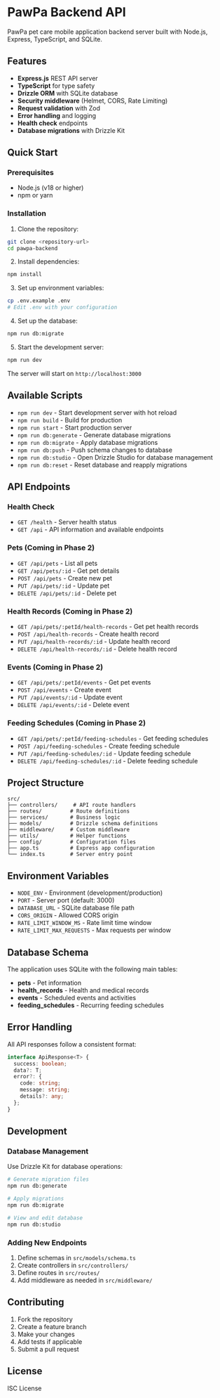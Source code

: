 # PawPa Backend API

PawPa pet care mobile application backend server built with Node.js, Express, TypeScript, and SQLite.

## Features

- **Express.js** REST API server
- **TypeScript** for type safety
- **Drizzle ORM** with SQLite database
- **Security middleware** (Helmet, CORS, Rate Limiting)
- **Request validation** with Zod
- **Error handling** and logging
- **Health check** endpoints
- **Database migrations** with Drizzle Kit

## Quick Start

### Prerequisites

- Node.js (v18 or higher)
- npm or yarn

### Installation

1. Clone the repository:
```bash
git clone <repository-url>
cd pawpa-backend
```

2. Install dependencies:
```bash
npm install
```

3. Set up environment variables:
```bash
cp .env.example .env
# Edit .env with your configuration
```

4. Set up the database:
```bash
npm run db:migrate
```

5. Start the development server:
```bash
npm run dev
```

The server will start on `http://localhost:3000`

## Available Scripts

- `npm run dev` - Start development server with hot reload
- `npm run build` - Build for production
- `npm run start` - Start production server
- `npm run db:generate` - Generate database migrations
- `npm run db:migrate` - Apply database migrations
- `npm run db:push` - Push schema changes to database
- `npm run db:studio` - Open Drizzle Studio for database management
- `npm run db:reset` - Reset database and reapply migrations

## API Endpoints

### Health Check
- `GET /health` - Server health status
- `GET /api` - API information and available endpoints

### Pets (Coming in Phase 2)
- `GET /api/pets` - List all pets
- `GET /api/pets/:id` - Get pet details
- `POST /api/pets` - Create new pet
- `PUT /api/pets/:id` - Update pet
- `DELETE /api/pets/:id` - Delete pet

### Health Records (Coming in Phase 2)
- `GET /api/pets/:petId/health-records` - Get pet health records
- `POST /api/health-records` - Create health record
- `PUT /api/health-records/:id` - Update health record
- `DELETE /api/health-records/:id` - Delete health record

### Events (Coming in Phase 2)
- `GET /api/pets/:petId/events` - Get pet events
- `POST /api/events` - Create event
- `PUT /api/events/:id` - Update event
- `DELETE /api/events/:id` - Delete event

### Feeding Schedules (Coming in Phase 2)
- `GET /api/pets/:petId/feeding-schedules` - Get feeding schedules
- `POST /api/feeding-schedules` - Create feeding schedule
- `PUT /api/feeding-schedules/:id` - Update feeding schedule
- `DELETE /api/feeding-schedules/:id` - Delete feeding schedule

## Project Structure

```
src/
├── controllers/     # API route handlers
├── routes/         # Route definitions
├── services/       # Business logic
├── models/         # Drizzle schema definitions
├── middleware/     # Custom middleware
├── utils/          # Helper functions
├── config/         # Configuration files
├── app.ts          # Express app configuration
└── index.ts        # Server entry point
```

## Environment Variables

- `NODE_ENV` - Environment (development/production)
- `PORT` - Server port (default: 3000)
- `DATABASE_URL` - SQLite database file path
- `CORS_ORIGIN` - Allowed CORS origin
- `RATE_LIMIT_WINDOW_MS` - Rate limit time window
- `RATE_LIMIT_MAX_REQUESTS` - Max requests per window

## Database Schema

The application uses SQLite with the following main tables:

- **pets** - Pet information
- **health_records** - Health and medical records
- **events** - Scheduled events and activities
- **feeding_schedules** - Recurring feeding schedules

## Error Handling

All API responses follow a consistent format:

```typescript
interface ApiResponse<T> {
  success: boolean;
  data?: T;
  error?: {
    code: string;
    message: string;
    details?: any;
  };
}
```

## Development

### Database Management

Use Drizzle Kit for database operations:

```bash
# Generate migration files
npm run db:generate

# Apply migrations
npm run db:migrate

# View and edit database
npm run db:studio
```

### Adding New Endpoints

1. Define schemas in `src/models/schema.ts`
2. Create controllers in `src/controllers/`
3. Define routes in `src/routes/`
4. Add middleware as needed in `src/middleware/`

## Contributing

1. Fork the repository
2. Create a feature branch
3. Make your changes
4. Add tests if applicable
5. Submit a pull request

## License

ISC License
